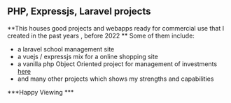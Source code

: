 ## PHP, Expressjs, Laravel projects
**This houses good projects and webapps ready for commercial use that I created in the past years , before 2022 **
Some of them include:

- a laravel school management site
- a vuejs / expressjs mix for a online shopping site
- a vanilla php Object Oriented project for management of investments [here](./php-projects/ultimatecycler2.com)
- and many other projects which shows my strengths and capabilities

***Happy Viewing ***
